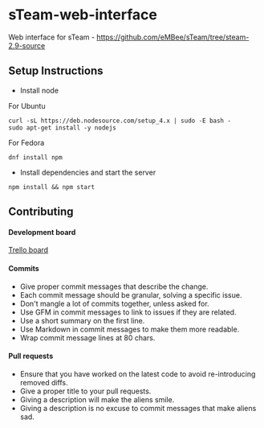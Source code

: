 # sTeam-web-interface

Web interface for sTeam - https://github.com/eMBee/sTeam/tree/steam-2.9-source

## Setup Instructions

- Install node

For Ubuntu
```
curl -sL https://deb.nodesource.com/setup_4.x | sudo -E bash -
sudo apt-get install -y nodejs
```

For Fedora

```
dnf install npm
```

- Install dependencies and start the server

```
npm install && npm start
```

## Contributing

#### Development board

[Trello board](https://trello.com/b/Jd3TJ9Ru/steam-web-interface-rewrite)


#### Commits

- Give proper commit messages that describe the change.
- Each commit message should be granular, solving a specific issue.
- Don't mangle a lot of commits together, unless asked for.
- Use GFM in commit messages to link to issues if they are related.
- Use a short summary on the first line.
- Use Markdown in commit messages to make them more readable.
- Wrap commit message lines at 80 chars.


#### Pull requests

- Ensure that you have worked on the latest code to avoid re-introducing removed diffs.
- Give a proper title to your pull requests.
- Giving a description will make the aliens smile.
- Giving a description is no excuse to commit messages that make aliens sad.
